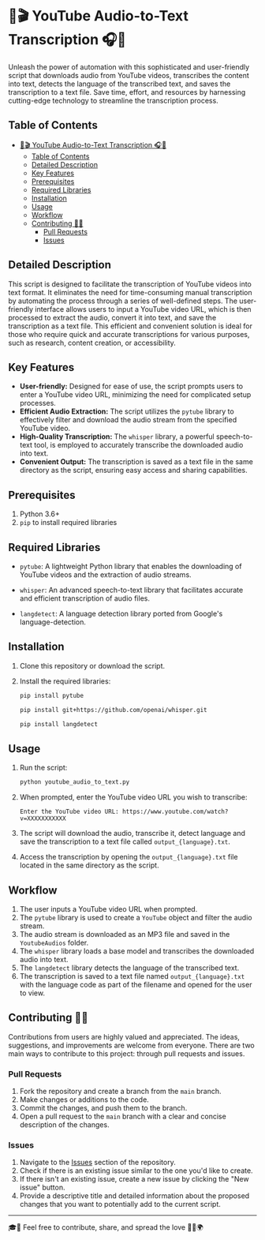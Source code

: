 # 🤖🎬 YouTube Audio-to-Text Transcription 🎧📝

Unleash the power of automation with this sophisticated and user-friendly script that downloads audio from YouTube videos, transcribes the content into text, detects the language of the transcribed text, and saves the transcription to a text file. Save time, effort, and resources by harnessing cutting-edge technology to streamline the transcription process.

## Table of Contents

- [🤖🎬 YouTube Audio-to-Text Transcription 🎧📝](#-youtube-audio-to-text-transcription-)
  - [Table of Contents](#table-of-contents)
  - [Detailed Description](#detailed-description)
  - [Key Features](#key-features)
  - [Prerequisites](#prerequisites)
  - [Required Libraries](#required-libraries)
  - [Installation](#installation)
  - [Usage](#usage)
  - [Workflow](#workflow)
  - [Contributing 🤝🌱](#contributing-)
    - [Pull Requests](#pull-requests)
    - [Issues](#issues)

## Detailed Description

This script is designed to facilitate the transcription of YouTube videos into text format. It eliminates the need for time-consuming manual transcription by automating the process through a series of well-defined steps. The user-friendly interface allows users to input a YouTube video URL, which is then processed to extract the audio, convert it into text, and save the transcription as a text file. This efficient and convenient solution is ideal for those who require quick and accurate transcriptions for various purposes, such as research, content creation, or accessibility.

## Key Features

- **User-friendly:** Designed for ease of use, the script prompts users to enter a YouTube video URL, minimizing the need for complicated setup processes.
- **Efficient Audio Extraction:** The script utilizes the `pytube` library to effectively filter and download the audio stream from the specified YouTube video.
- **High-Quality Transcription:** The `whisper` library, a powerful speech-to-text tool, is employed to accurately transcribe the downloaded audio into text.
- **Convenient Output:** The transcription is saved as a text file in the same directory as the script, ensuring easy access and sharing capabilities.

## Prerequisites

1. Python 3.6+
2. `pip` to install required libraries

## Required Libraries

- `pytube`: A lightweight Python library that enables the downloading of YouTube videos and the extraction of audio streams.

- `whisper`: An advanced speech-to-text library that facilitates accurate and efficient transcription of audio files.
- `langdetect`: A language detection library ported from Google's language-detection.

## Installation

1. Clone this repository or download the script.
2. Install the required libraries:

   ```bash
   pip install pytube
   ```

   ```bash
   pip install git+https://github.com/openai/whisper.git
   ```

   ```bash
   pip install langdetect
   ```

## Usage

1. Run the script:

   ```bash
   python youtube_audio_to_text.py
   ```

2. When prompted, enter the YouTube video URL you wish to transcribe:

   ```
   Enter the YouTube video URL: https://www.youtube.com/watch?v=XXXXXXXXXXX
   ```

3. The script will download the audio, transcribe it, detect language and save the transcription to a text file called `output_{language}.txt`.

4. Access the transcription by opening the `output_{language}.txt` file located in the same directory as the script.

## Workflow

1. The user inputs a YouTube video URL when prompted.
2. The `pytube` library is used to create a `YouTube` object and filter the audio stream.
3. The audio stream is downloaded as an MP3 file and saved in the `YoutubeAudios` folder.
4. The `whisper` library loads a base model and transcribes the downloaded audio into text.
5. The `langdetect` library detects the language of the transcribed text.
6. The transcription is saved to a text file named `output_{language}.txt` with the language code as part of the filename and opened for the user to view.

## Contributing 🤝🌱

Contributions from users are highly valued and appreciated. The ideas, suggestions, and improvements are welcome from everyone. There are two main ways to contribute to this project: through pull requests and issues.

### Pull Requests

1. Fork the repository and create a branch from the `main` branch.
2. Make changes or additions to the code.
3. Commit the changes, and push them to the branch.
4. Open a pull request to the `main` branch with a clear and concise description of the changes.

### Issues

1. Navigate to the [Issues](https://github.com/javedali99/whisper-openai/issues) section of the repository.
2. Check if there is an existing issue similar to the one you'd like to create.
3. If there isn't an existing issue, create a new issue by clicking the "New issue" button.
4. Provide a descriptive title and detailed information about the proposed changes that you want to potentially add to the current script.

---

🎓🌟 Feel free to contribute, share, and spread the love 💖💬🌍
